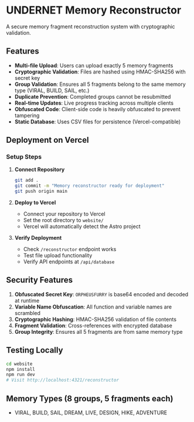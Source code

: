 # UNDERNET Memory Reconstructor

A secure memory fragment reconstruction system with cryptographic validation.

## Features

- **Multi-file Upload**: Users can upload exactly 5 memory fragments
- **Cryptographic Validation**: Files are hashed using HMAC-SHA256 with secret key
- **Group Validation**: Ensures all 5 fragments belong to the same memory type (VIRAL, BUILD, SAIL, etc.)
- **Duplicate Prevention**: Completed groups cannot be resubmitted
- **Real-time Updates**: Live progress tracking across multiple clients
- **Obfuscated Code**: Client-side code is heavily obfuscated to prevent tampering
- **Static Database**: Uses CSV files for persistence (Vercel-compatible)

## Deployment on Vercel

### Setup Steps

1. **Connect Repository**
   ```bash
   git add .
   git commit -m "Memory reconstructor ready for deployment"
   git push origin main
   ```

2. **Deploy to Vercel**
   - Connect your repository to Vercel
   - Set the root directory to `website/`
   - Vercel will automatically detect the Astro project

3. **Verify Deployment**
   - Check `/reconstructor` endpoint works
   - Test file upload functionality
   - Verify API endpoints at `/api/database`

## Security Features

1. **Obfuscated Secret Key**: `ORPHEUSFURRY` is base64 encoded and decoded at runtime
2. **Variable Name Obfuscation**: All function and variable names are scrambled
3. **Cryptographic Hashing**: HMAC-SHA256 validation of file contents
4. **Fragment Validation**: Cross-references with encrypted database
5. **Group Integrity**: Ensures all 5 fragments are from same memory type

## Testing Locally

```bash
cd website
npm install
npm run dev
# Visit http://localhost:4321/reconstructor
```

## Memory Types (8 groups, 5 fragments each)
- VIRAL, BUILD, SAIL, DREAM, LIVE, DESIGN, HIKE, ADVENTURE
